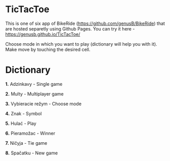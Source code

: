 # TicTacToe
This is one of six app of BikeRide (https://github.com/genusB/BikeRide) that are hosted separetly using Github Pages. You can try it here - https://genusb.github.io/TicTacToe/

Choose mode in which you want to play (dictionary will help you with it). Make move by touching the desired cell.

# Dictionary
**1.** Adzinkavy - Single game

**2.** Multy - Multiplayer game

**3.** Vybieracie režym - Choose mode

**4.** Znak - Symbol

**5.** Hulać - Play

**6.** Pieramožac - Winner

**7.** Ničyja - Tie game

**8.** Spačatku - New game
